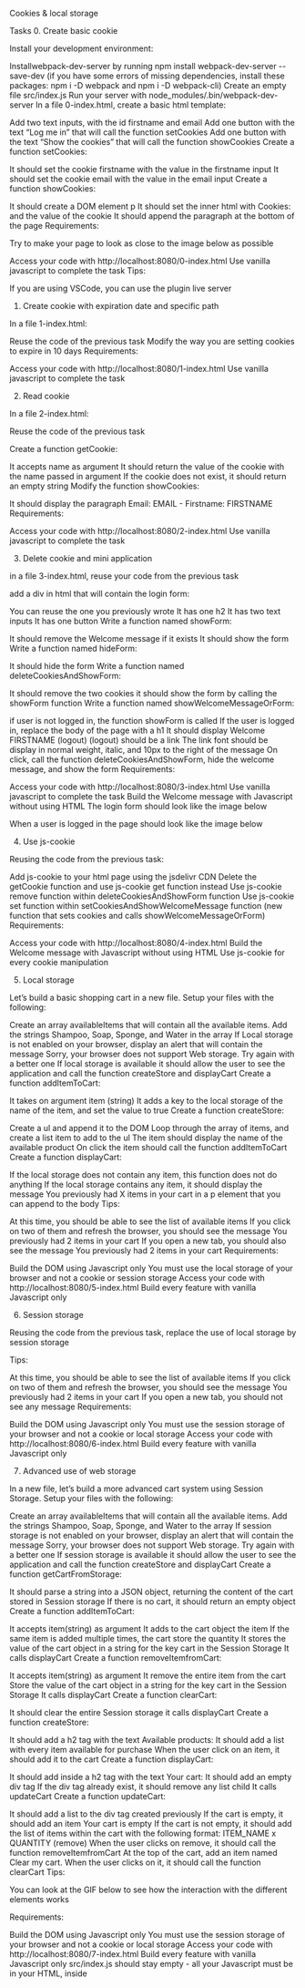 Cookies & local storage

Tasks
0. Create basic cookie

Install your development environment:

Installwebpack-dev-server by running npm install webpack-dev-server --save-dev (if you have some errors of missing dependencies, install these packages: npm i -D webpack and npm i -D webpack-cli)
Create an empty file src/index.js
Run your server with node_modules/.bin/webpack-dev-server
In a file 0-index.html, create a basic html template:

Add two text inputs, with the id firstname and email
Add one button with the text “Log me in” that will call the function setCookies
Add one button with the text “Show the cookies” that will call the function showCookies
Create a function setCookies:

It should set the cookie firstname with the value in the firstname input
It should set the cookie email with the value in the email input
Create a function showCookies:

It should create a DOM element p
It should set the inner html with Cookies: and the value of the cookie
It should append the paragraph at the bottom of the page
Requirements:

Try to make your page to look as close to the image below as possible


Access your code with http://localhost:8080/0-index.html
Use vanilla javascript to complete the task
Tips:

If you are using VSCode, you can use the plugin live server

1. Create cookie with expiration date and specific path

In a file 1-index.html:

Reuse the code of the previous task
Modify the way you are setting cookies to expire in 10 days
Requirements:

Access your code with http://localhost:8080/1-index.html
Use vanilla javascript to complete the task

2. Read cookie

In a file 2-index.html:

Reuse the code of the previous task

Create a function getCookie:

It accepts name as argument
It should return the value of the cookie with the name passed in argument
If the cookie does not exist, it should return an empty string
Modify the function showCookies:

It should display the paragraph Email: EMAIL - Firstname: FIRSTNAME
Requirements:

Access your code with http://localhost:8080/2-index.html
Use vanilla javascript to complete the task

3. Delete cookie and mini application

in a file 3-index.html, reuse your code from the previous task

add a div in html that will contain the login form:

You can reuse the one you previously wrote
It has one h2
It has two text inputs
It has one button
Write a function named showForm:

It should remove the Welcome message if it exists
It should show the form
Write a function named hideForm:

It should hide the form
Write a function named deleteCookiesAndShowForm:

It should remove the two cookies
it should show the form by calling the showForm function
Write a function named showWelcomeMessageOrForm:

if user is not logged in, the function showForm is called
If the user is logged in, replace the body of the page with a h1
It should display Welcome FIRSTNAME (logout)
(logout) should be a link
The link font should be display in normal weight, italic, and 10px to the right of the message
On click, call the function deleteCookiesAndShowForm, hide the welcome message, and show the form
Requirements:

Access your code with http://localhost:8080/3-index.html
Use vanilla javascript to complete the task
Build the Welcome message with Javascript without using HTML
The login form should look like the image below

When a user is logged in the page should look like the image below

4. Use js-cookie

Reusing the code from the previous task:

Add js-cookie to your html page using the jsdelivr CDN
Delete the getCookie function and use js-cookie get function instead
Use js-cookie remove function within deleteCookiesAndShowForm function
Use js-cookie set function within setCookiesAndShowWelcomeMessage function (new function that sets cookies and calls showWelcomeMessageOrForm)
Requirements:

Access your code with http://localhost:8080/4-index.html
Build the Welcome message with Javascript without using HTML
Use js-cookie for every cookie manipulation

5. Local storage

Let’s build a basic shopping cart in a new file. Setup your files with the following:

Create an array availableItems that will contain all the available items. Add the strings Shampoo, Soap, Sponge, and Water in the array
If Local storage is not enabled on your browser, display an alert that will contain the message Sorry, your browser does not support Web storage. Try again with a better one
If local storage is available it should allow the user to see the application and call the function createStore and displayCart
Create a function addItemToCart:

It takes on argument item (string)
It adds a key to the local storage of the name of the item, and set the value to true
Create a function createStore:

Create a ul and append it to the DOM
Loop through the array of items, and create a list item to add to the ul
The item should display the name of the available product
On click the item should call the function addItemToCart
Create a function displayCart:

If the local storage does not contain any item, this function does not do anything
If the local storage contains any item, it should display the message You previously had X items in your cart in a p element that you can append to the body
Tips:

At this time, you should be able to see the list of available items
If you click on two of them and refresh the browser, you should see the message You previously had 2 items in your cart
If you open a new tab, you should also see the message You previously had 2 items in your cart
Requirements:

Build the DOM using Javascript only
You must use the local storage of your browser and not a cookie or session storage
Access your code with http://localhost:8080/5-index.html
Build every feature with vanilla Javascript only

6. Session storage

Reusing the code from the previous task, replace the use of local storage by session storage

Tips:

At this time, you should be able to see the list of available items
If you click on two of them and refresh the browser, you should see the message You previously had 2 items in your cart
If you open a new tab, you should not see any message
Requirements:

Build the DOM using Javascript only
You must use the session storage of your browser and not a cookie or local storage
Access your code with http://localhost:8080/6-index.html
Build every feature with vanilla Javascript only

7. Advanced use of web storage

In a new file, let’s build a more advanced cart system using Session Storage. Setup your files with the following:

Create an array availableItems that will contain all the available items. Add the strings Shampoo, Soap, Sponge, and Water to the array
If session storage is not enabled on your browser, display an alert that will contain the message Sorry, your browser does not support Web storage. Try again with a better one
If session storage is available it should allow the user to see the application and call the function createStore and displayCart
Create a function getCartFromStorage:

It should parse a string into a JSON object, returning the content of the cart stored in Session storage
If there is no cart, it should return an empty object
Create a function addItemToCart:

It accepts item(string) as argument
It adds to the cart object the item
If the same item is added multiple times, the cart store the quantity
It stores the value of the cart object in a string for the key cart in the Session Storage
It calls displayCart
Create a function removeItemfromCart:

It accepts item(string) as argument
It remove the entire item from the cart
Store the value of the cart object in a string for the key cart in the Session Storage
It calls displayCart
Create a function clearCart:

It should clear the entire Session storage
it calls displayCart
Create a function createStore:

It should add a h2 tag with the text Available products:
It should add a list with every item available for purchase
When the user click on an item, it should add it to the cart
Create a function displayCart:

It should add inside a h2 tag with the text Your cart:
It should add an empty div tag
If the div tag already exist, it should remove any list child
It calls updateCart
Create a function updateCart:

It should add a list to the div tag created previously
If the cart is empty, it should add an item Your cart is empty
If the cart is not empty, it should add the list of items within the cart with the following format: ITEM_NAME x QUANTITY (remove)
When the user clicks on remove, it should call the function removeItemfromCart
At the top of the cart, add an item named Clear my cart. When the user clicks on it, it should call the function clearCart
Tips:

You can look at the GIF below to see how the interaction with the different elements works


Requirements:

Build the DOM using Javascript only
You must use the session storage of your browser and not a cookie or local storage
Access your code with http://localhost:8080/7-index.html
Build every feature with vanilla Javascript only
src/index.js should stay empty - all your Javascript must be in your HTML, inside <script> tag

